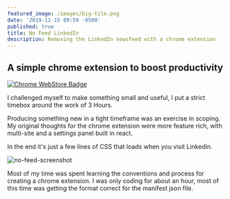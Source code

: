 ```yaml
---
featured_image: /images/big-tile.png
date: '2019-11-15 09:59 -0500'
published: true
title: No Feed LinkedIn
description: Removing the LinkedIn newsfeed with a chrome extension
---
```

## A simple chrome extension to boost productivity

[![Chrome WebStore Badge]({{site.baseurl}}/images/ChromeWebBanner.png)](https://chrome.google.com/webstore/detail/no-feed-linkedin/fhjdnnefemijiadjmmafafonjoicedhd "Chrome Store Link")

I challenged myself to make something small and useful, I put a strict timebox around the work of 3 Hours.

Producing something new in a tight timeframe was an exercise in scoping. My original thoughts for the chrome extension were more feature rich, with multi-site and a settings panel built in react. 

In the end it's just a few lines of CSS that loads when you visit Linkedin. 

![no-feed-screenshot]({{site.baseurl}}/images/ne-feedas.png)

Most of my time was spent learning the conventions and process for creating a chrome extension. I was only coding for about an hour, most of this time was getting the format correct for the manifest json file.
